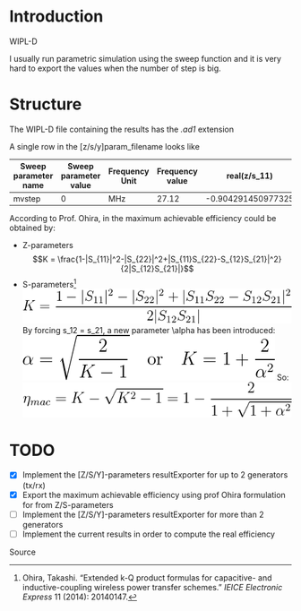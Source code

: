 # Introduction
WIPL-D


I usually run parametric simulation using the sweep function and it is very hard to export the values when the number of step is big.

# Structure
The WIPL-D file containing the results has the *.ad1* extension

A single row in the [z/s/y]param_filename looks like

| Sweep parameter name | Sweep parameter value | Frequency Unit | Frequency value | real(z/s_11) | imag(z/s_11) | real(z/s_12) | imag(z/s_12) | real(z/s_21) | imag(z/s_21) | real(z/s_22) | imag(z/s_22) |
| -------------------- | --------------------- | -------------- | --------------- | ------------ | ------------ | ------------ | ------------ | ------------ | ------------ | ------------ | ------------ |
|      mvstep                |              0       | MHz  |      27.12          |  -0.904291450977325               |    0.0404188111424446          |  0.00347811472602189            | 0.163365587592125 | 0.00346626085229218 | 0.162827968597412 | 0.162827968597412 | -0.000294928031507879 |


According to Prof. Ohira, in the  maximum achievable efficiency could be obtained by:
- Z-parameters
$$K = \frac{1-|S_{11}|^2-|S_{22}|^2+|S_{11}S_{22}-S_{12}S_{21}|^2}{2|S_{12}S_{21}|}$$
- S-parameters[^1]
![Rollett's stability factor](./maths/images/K_Rollett_stability_factor.png)
By forcing s_12 = s_21, a new parameter \alpha has been introduced:
![alpha and K relation](./maths/images/alpha_and_K_relation.png)
So:
![maximum achievable efficiency](./maths/images/efficiency_max.png)

# TODO
- [X] Implement the [Z/S/Y]-parameters resultExporter for up to 2 generators (tx/rx)
- [X] Export the maximum achievable efficiency using prof Ohira formulation for from Z/S-parameters
- [ ] Implement the [Z/S/Y]-parameters resultExporter for more than 2 generators
- [ ] Implement the current results in order to compute the real efficiency

Source
[^1]: Ohira, Takashi. “Extended k-Q product formulas for capacitive- and inductive-coupling wireless power transfer schemes.” *IEICE Electronic Express* 11 (2014): 20140147.